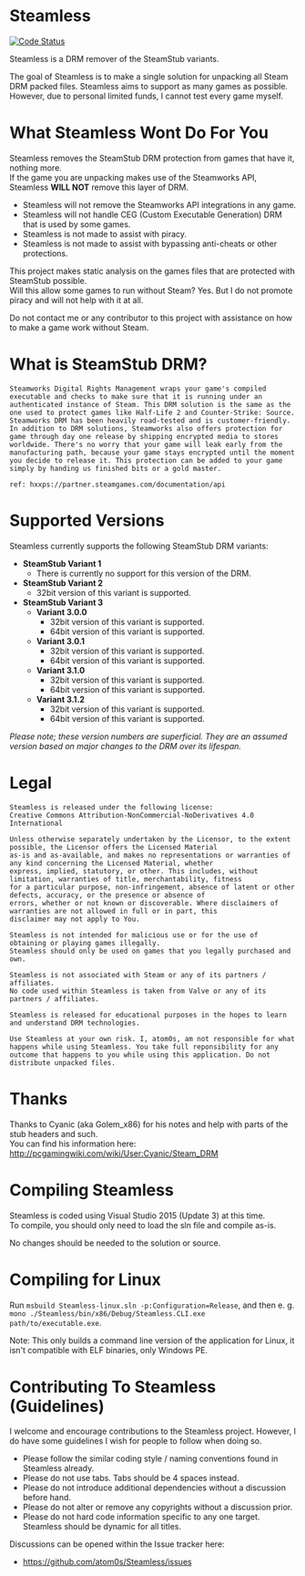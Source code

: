 # Steamless

[![Code Status](https://www.codefactor.io/repository/github/dpteam/Steamless/badge)](https://www.codefactor.io/repository/github/dpteam/Steamless)

Steamless is a DRM remover of the SteamStub variants.

The goal of Steamless is to make a single solution for unpacking all Steam DRM packed files. Steamless aims to support as many games as possible.<br>
However, due to personal limited funds, I cannot test every game myself.


# What Steamless Wont Do For You

Steamless removes the SteamStub DRM protection from games that have it, nothing more.<br>
If the game you are unpacking makes use of the Steamworks API, Steamless **WILL NOT** remove this layer of DRM.

  * Steamless will not remove the Steamworks API integrations in any game.
  * Steamless will not handle CEG (Custom Executable Generation) DRM that is used by some games.
  * Steamless is not made to assist with piracy.
  * Steamless is not made to assist with bypassing anti-cheats or other protections.
  
This project makes static analysis on the games files that are protected with SteamStub possible.<br>
Will this allow some games to run without Steam? Yes. But I do not promote piracy and will not help with it at all.

Do not contact me or any contributor to this project with assistance on how to make a game work without Steam.

# What is SteamStub DRM?

```
Steamworks Digital Rights Management wraps your game's compiled executable and checks to make sure that it is running under an authenticated instance of Steam. This DRM solution is the same as the one used to protect games like Half-Life 2 and Counter-Strike: Source. Steamworks DRM has been heavily road-tested and is customer-friendly. 
In addition to DRM solutions, Steamworks also offers protection for game through day one release by shipping encrypted media to stores worldwide. There's no worry that your game will leak early from the manufacturing path, because your game stays encrypted until the moment you decide to release it. This protection can be added to your game simply by handing us finished bits or a gold master. 

ref: hxxps://partner.steamgames.com/documentation/api
```

# Supported Versions

Steamless currently supports the following SteamStub DRM variants:

  * **SteamStub Variant 1**
    * There is currently no support for this version of the DRM.
  * **SteamStub Variant 2**
    * 32bit version of this variant is supported.
  * **SteamStub Variant 3**
    * **Variant 3.0.0**
      * 32bit version of this variant is supported.
      * 64bit version of this variant is supported.
    * **Variant 3.0.1**
      * 32bit version of this variant is supported.
      * 64bit version of this variant is supported.
    * **Variant 3.1.0**
      * 32bit version of this variant is supported.
      * 64bit version of this variant is supported.
    * **Variant 3.1.2**
      * 32bit version of this variant is supported.
      * 64bit version of this variant is supported.

*Please note; these version numbers are superficial. They are an assumed version based on major changes to the DRM over its lifespan.*

# Legal

```
Steamless is released under the following license:
Creative Commons Attribution-NonCommercial-NoDerivatives 4.0 International

Unless otherwise separately undertaken by the Licensor, to the extent possible, the Licensor offers the Licensed Material 
as-is and as-available, and makes no representations or warranties of any kind concerning the Licensed Material, whether 
express, implied, statutory, or other. This includes, without limitation, warranties of title, merchantability, fitness 
for a particular purpose, non-infringement, absence of latent or other defects, accuracy, or the presence or absence of 
errors, whether or not known or discoverable. Where disclaimers of warranties are not allowed in full or in part, this 
disclaimer may not apply to You.

Steamless is not intended for malicious use or for the use of obtaining or playing games illegally.
Steamless should only be used on games that you legally purchased and own.

Steamless is not associated with Steam or any of its partners / affiliates.
No code used within Steamless is taken from Valve or any of its partners / affiliates.

Steamless is released for educational purposes in the hopes to learn and understand DRM technologies. 

Use Steamless at your own risk. I, atom0s, am not responsible for what happens while using Steamless. You take full reponsibility for any outcome that happens to you while using this application. Do not distribute unpacked files.
```

# Thanks

Thanks to Cyanic (aka Golem_x86) for his notes and help with parts of the stub headers and such.<br>
You can find his information here: http://pcgamingwiki.com/wiki/User:Cyanic/Steam_DRM

# Compiling Steamless

Steamless is coded using Visual Studio 2015 (Update 3) at this time.<br>
To compile, you should only need to load the sln file and compile as-is.

No changes should be needed to the solution or source.

# Compiling for Linux

Run `msbuild Steamless-linux.sln -p:Configuration=Release`, and then e. g.
`mono ./Steamless/bin/x86/Debug/Steamless.CLI.exe path/to/executable.exe`.

Note: This only builds a command line version of the application for Linux, it
isn't compatible with ELF binaries, only Windows PE.

# Contributing To Steamless (Guidelines)

I welcome and encourage contributions to the Steamless project. However, I do have some guidelines I wish for people to follow when doing so.

  * Please follow the similar coding style / naming conventions found in Steamless already.
  * Please do not use tabs. Tabs should be 4 spaces instead.  
  * Please do not introduce additional dependencies without a discussion before hand.
  * Please do not alter or remove any copyrights without a discussion prior.
  * Please do not hard code information specific to any one target. Steamless should be dynamic for all titles.

Discussions can be opened within the Issue tracker here:
  * https://github.com/atom0s/Steamless/issues
